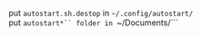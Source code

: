 put ```autostart.sh.destop``` in ```~/.config/autostart/```  
put ```autostart*`` folder in ```~/Documents/```
